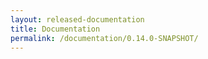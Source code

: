```yaml
---
layout: released-documentation
title: Documentation
permalink: /documentation/0.14.0-SNAPSHOT/
---
```

